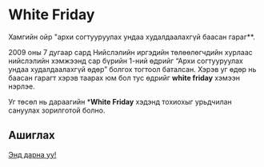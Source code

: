# White Friday
Хамгийн ойр "архи согтууруулах ундаа худалдаалахгүй баасан гараг**.

2009 оны 7 дугаар сард Нийслэлийн иргэдийн төлөөлөгчдийн хурлаас нийслэлийн хэмжээнд сар бүрийн 1-ний өдрийг “Архи согтууруулах ундаа худалдаалахгүй өдөр” болгох тогтоол баталсан. Хэрэв уг өдөр нь баасан гарагт хэрэв таарах юм бол тус өдрийг **white friday** хэмээн нэрлэе.

Уг төсөл нь дараагийн ***White Friday** хэдэнд тохиохыг урьдчилан сануулах зорилготой болно.

## Ашиглах

[Энд дарна уу!](https://enkhee-osiris.github.io/white_friday/)
